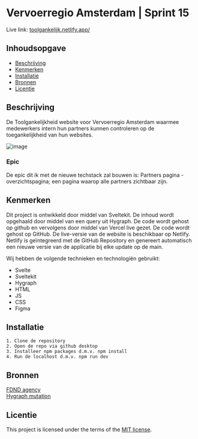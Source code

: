 # Vervoerregio Amsterdam | Sprint 15

Live link: [toolgankelijk.netlify.app/]([https://toolgankelijk.netlify.app/](https://fastidious-frangollo-92ea62.netlify.app/))

## Inhoudsopgave

  * [Beschrijving](#beschrijving)
  * [Kenmerken](#kenmerken)
  * [Installatie](#installatie)
  * [Bronnen](#bronnen)
  * [Licentie](#licentie)

## Beschrijving

De Toolgankelijkheid website voor Vervoerregio Amsterdam waarmee medewerkers intern hun partners kunnen controleren op de toegankelijkheid van hun websites. 

![image](https://github.com/WesleySchorel/choices-choices-the-tech-stack/assets/112857487/e54741ca-3a22-4ee0-9b48-3e63f32626c8)

### Epic
De epic dit ik met de nieuwe techstack zal bouwen is: Partners pagina - overzichtspagina; een pagina waarop alle partners zichtbaar zijn.

## Kenmerken

Dit project is ontwikkeld door middel van Sveltekit. De inhoud wordt opgehaald door middel van een query uit Hygraph. De code wordt gehost op github en vervolgens door middel van Vercel live gezet. De code wordt gehost op GitHub. De live-versie van de website is beschikbaar op Netlify. Netlify is geïntegreerd met de GitHub Repository en genereert automatisch een nieuwe versie van de applicatie bij elke update op de main.

Wij hebben de volgende technieken en technologiën gebruikt:

* Svelte
* Sveltekit
* Hygraph
* HTML
* JS
* CSS
* Figma

## Installatie
```
1. Clone de repository
2. Open de repo via github desktop
3. Installeer npm packages d.m.v. npm install
4. Run de localhost d.m.v. npm run dev
```

## Bronnen

[FDND agency](https://github.com/fdnd-agency/vervoerregio-amsterdam) <br>
[Hygraph mutation](https://hygraph.com/docs/api-reference/content-api/mutations) <br>

## Licentie

This project is licensed under the terms of the [MIT license](./LICENSE).

